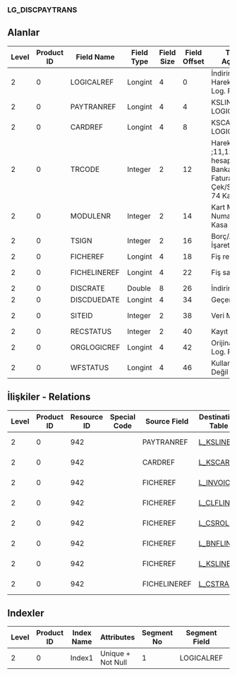 ### LG_DISCPAYTRANS

## Alanlar

**Level**|**Product ID**|**Field Name**|**Field Type**|**Field Size**|**Field Offset**|**Türkçe Açıklama**|**Expression**
-----|-----|-----|-----|-----|-----|-----|-----
2|0|LOGICALREF|Longint|4|0|İndirim Ödeme Hareketleri Log. Ref.|DISCPAYTRANS Logical Reference
2|0|PAYTRANREF|Longint|4|4|KSLINES LOGICALREF|KSLINES LOGICALREF
2|0|CARDREF|Longint|4|8|KSCARD LOGICALREF|KSCARD LOGICALREF
2|0|TRCODE|Integer|2|12|Hareket türü ;11,12 :Cari hesap,;21-22: Banka;31-39: Fatura,;61-64 : Çek/Senet,;71-74 Kasa|Transaction Type ;11,12: AR/AP;21-22: Bank;31-39: Invoice;61-64: Check/P.Notes;71-74: Safe Deposit
2|0|MODULENR|Integer|2|14|Kart Modül Numarası ; 10 Kasa|Card Module Number ;10: Safe Deposit
2|0|TSIGN|Integer|2|16|Borç/Alacak İşareti|Debit / Credit Sign
2|0|FICHEREF|Longint|4|18|Fiş ref.|Voucher Reference
2|0|FICHELINEREF|Longint|4|22|Fiş satırı ref.|Voucher Line Reference
2|0|DISCRATE|Double|8|26|İndirim Oranı|Discount Rate
2|0|DISCDUEDATE|Longint|4|34|Geçerlilik tarihi|Validity Date
2|0|SITEID|Integer|2|38|Veri Merkezi|Data Processing Site
2|0|RECSTATUS|Integer|2|40|Kayıt Durumu|Record Status
2|0|ORGLOGICREF|Longint|4|42|Orijinal Kayıt Log. Ref.|Original Record Logical Reference
2|0|WFSTATUS|Longint|4|46|Kullanımda Değil|No In Use

## İlişkiler - Relations

**Level**|**Product ID**|**Resource ID**|**Special Code**|**Source Field**|**Destination Table**|**Destination Field**|**Relation Type**|**Extra Condition**
-----|-----|-----|-----|-----|-----|-----|-----|-----
2|0|942||PAYTRANREF|[L_KSLINES](../LG_KSLINES "L_KSLINES")|LOGICALREF|one-to-one|
2|0|942||CARDREF|[L_KSCARD](../LG_KSCARD "L_KSCARD")|LOGICALREF|one-to-one|
2|0|942||FICHEREF|[L_INVOICE](../LG_INVOICE "L_INVOICE")|LOGICALREF|one-to-one|MODULENR=4 and TRCODE=INVOICE.TRCODE
2|0|942||FICHEREF|[L_CLFLINE](../LG_CLFLINE "L_CLFLINE")|LOGICALREF|one-to-one|MODULENR=5 AND TRCODE=CLFLINE.TRCODE
2|0|942||FICHEREF|[L_CSROLL](../LG_CSROLL "L_CSROLL")|LOGICALREF|one-to-one|MODULENR=6 AND TRCODE=CSROLL.TRCODE
2|0|942||FICHEREF|[L_BNFLINE](../LG_BNFLINE "L_BNFLINE")|LOGICALREF|one-to-one|MODULENR=7
2|0|942||FICHEREF|[L_KSLINES](../LG_KSLINES "L_KSLINES")|LOGICALREF|one-to-one|MODULENR=10
2|0|942||FICHELINEREF|[L_CSTRANS](../LG_CSTRANS "L_CSTRANS")|LOGICALREF|one-to-one|MODULENR=6

## Indexler

**Level**|**Product ID**|**Index Name**|**Attributes**|**Segment No**|**Segment Field**|**Sense**
-----|-----|-----|-----|-----|-----|-----
2|0|Index1|Unique + Not Null|1|LOGICALREF|Ascending
